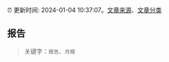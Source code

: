 :alarm_clock: 更新时间: 2024-01-04 10:37:07。[文章来源](/README.md)、[文章分类](/TAGS.md)

## 报告


> 关键字：`报告`、`月报`



